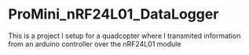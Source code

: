 # ProMini_nRF24L01_DataLogger

This is a project I setup for a quadcopter where I transmited information from an arduino controller over the nRF24L01 module
